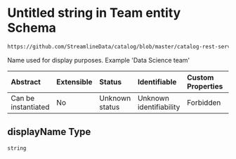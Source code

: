 # Untitled string in Team entity Schema

```txt
https://github.com/StreamlineData/catalog/blob/master/catalog-rest-service/src/main/resources/json/schema/entity/teams/team.json#/properties/displayName
```

Name used for display purposes. Example 'Data Science team'

| Abstract            | Extensible | Status         | Identifiable            | Custom Properties | Additional Properties | Access Restrictions | Defined In                                                         |
| :------------------ | :--------- | :------------- | :---------------------- | :---------------- | :-------------------- | :------------------ | :----------------------------------------------------------------- |
| Can be instantiated | No         | Unknown status | Unknown identifiability | Forbidden         | Allowed               | none                | [team.json*](https://github.com/StreamlineData/catalog/blob/master/catalog-rest-service/src/main/resources/json/schema/entity/teams/team.json "open original schema") |

## displayName Type

`string`
